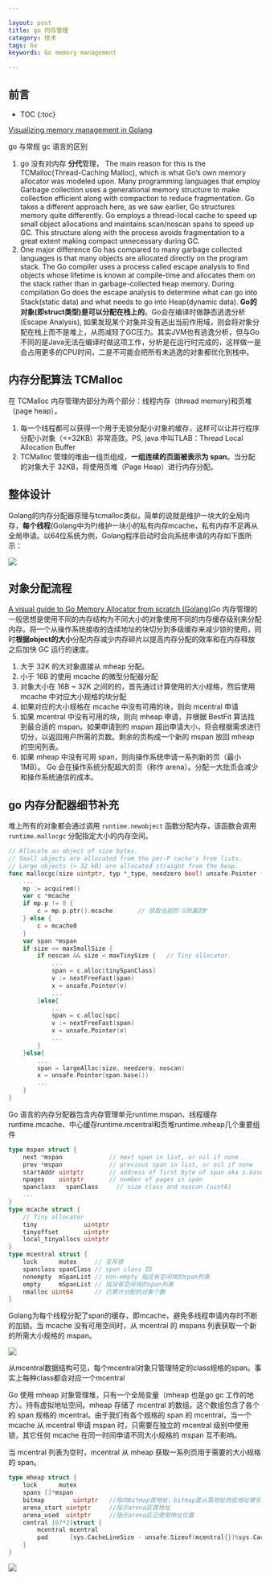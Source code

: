```yaml
---

layout: post
title: go 内存管理
category: 技术
tags: Go
keywords: Go memory management

---
```


## 前言

* TOC
{:toc}

[Visualizing memory management in Golang](https://deepu.tech/memory-management-in-golang/#:~:text=collection%20comes%20in.-,Go%20Memory%20management,is%20well%20optimized%20and%20efficient.) 

go 与常规 gc 语言的区别

1. go 没有对内存 **分代**管理， The main reason for this is the TCMalloc(Thread-Caching Malloc), which is what Go’s own memory allocator was modeled upon. Many programming languages that employ Garbage collection uses a generational memory structure to make collection efficient along with compaction to reduce fragmentation. Go takes a different approach here, as we saw earlier, Go structures memory quite differently. Go employs a thread-local cache to speed up small object allocations and maintains scan/noscan spans to speed up GC. This structure along with the process avoids fragmentation to a great extent making compact unnecessary during GC.
2. One major difference Go has compared to many garbage collected languages is that many objects are allocated directly on the program stack. The Go compiler uses a process called escape analysis to find objects whose lifetime is known at compile-time and allocates them on the stack rather than in garbage-collected heap memory. During compilation Go does the escape analysis to determine what can go into Stack(static data) and what needs to go into Heap(dynamic data). **Go的对象(即struct类型)是可以分配在栈上的**。Go会在编译时做静态逃逸分析(Escape Analysis), 如果发现某个对象并没有逃出当前作用域，则会将对象分配在栈上而不是堆上，从而减轻了GC压力。其实JVM也有逃逸分析，但与Go不同的是Java无法在编译时做这项工作，分析是在运行时完成的，这样做一是会占用更多的CPU时间，二是不可能会把所有未逃逸的对象都优化到栈中。

## 内存分配算法 TCMalloc 

在 TCMalloc 内存管理内部分为两个部分：线程内存（thread memory)和页堆（page heap）。

1. 每一个线程都可以获得一个用于无锁分配小对象的缓存，这样可以让并行程序分配小对象（<=32KB）非常高效。PS, java 中叫TLAB：Thread Local Allocation Buffer
2. TCMalloc 管理的堆由一组页组成，**一组连续的页面被表示为 span**。当分配的对象大于 32KB，将使用页堆（Page Heap）进行内存分配。

## 整体设计

Golang的内存分配器原理与tcmalloc类似，简单的说就是维护一块大的全局内存，**每个线程**(Golang中为P)维护一块小的私有内存mcache，私有内存不足再从全局申请。以64位系统为例，Golang程序启动时会向系统申请的内存如下图所示：

![](/public/upload/go/go_memory_layout.png)

## 对象分配流程 

[A visual guide to Go Memory Allocator from scratch (Golang)](https://medium.com/@ankur_anand/a-visual-guide-to-golang-memory-allocator-from-ground-up-e132258453ed)Go 内存管理的一般思想是使用不同的内存结构为不同大小的对象使用不同的内存缓存级别来分配内存。将一个从操作系统接收的连续地址的块切分到多级缓存来减少锁的使用，同时**根据object的大小**分配内存减少内存碎片以提高内存分配的效率和在内存释放之后加快 GC 运行的速度。

1. 大于 32K 的大对象直接从 mheap 分配。
2. 小于 16B 的使用 mcache 的微型分配器分配
3. 对象大小在 16B ~ 32K 之间的的，首先通过计算使用的大小规格，然后使用 mcache 中对应大小规格的块分配
4. 如果对应的大小规格在 mcache 中没有可用的块，则向 mcentral 申请
5. 如果 mcentral 中没有可用的块，则向 mheap 申请，并根据 BestFit 算法找到最合适的 mspan。如果申请到的 mspan 超出申请大小，将会根据需求进行切分，以返回用户所需的页数。剩余的页构成一个新的 mspan 放回 mheap 的空闲列表。
6. 如果 mheap 中没有可用 span，则向操作系统申请一系列新的页（最小 1MB）。 Go 会在操作系统分配超大的页（称作 arena）。分配一大批页会减少和操作系统通信的成本。

## go 内存分配器细节补充

堆上所有的对象都会通过调用 `runtime.newobject` 函数分配内存，该函数会调用 `runtime.mallocgc` 分配指定大小的内存空间。

```go
// Allocate an object of size bytes.
// Small objects are allocated from the per-P cache's free lists.
// Large objects (> 32 kB) are allocated straight from the heap.
func mallocgc(size uintptr, typ *_type, needzero bool) unsafe.Pointer {
    ...
    mp := acquirem()
    var c *mcache
	if mp.p != 0 {
		c = mp.p.ptr().mcache       // 获取当前的 G所属的P
	} else {
		c = mcache0
    }
    var span *mspan
    if size <= maxSmallSize {
        if noscan && size < maxTinySize {   // Tiny allocator.
            ...
            span = c.alloc[tinySpanClass]
            v := nextFreeFast(span)
            x = unsafe.Pointer(v)
            ...
        }else{
            ...
            span = c.alloc[spc]
            v := nextFreeFast(span)
            x = unsafe.Pointer(v)
            ...
        }
    }else{
        ...
        span = largeAlloc(size, needzero, noscan)
        x = unsafe.Pointer(span.base())
        ...
    }
}
```

Go 语言的内存分配器包含内存管理单元runtime.mspan、线程缓存runtime.mcache、中心缓存runtime.mcentral和页堆runtime.mheap几个重要组件

```go
type mspan struct {
    next *mspan             // next span in list, or nil if none
    prev *mspan             // previous span in list, or nil if none
    startAddr uintptr       // address of first byte of span aka s.base()
    npages    uintptr       // number of pages in span
    spanclass   spanClass     // size class and noscan (uint8)
    ...
}
type mcache struct {
    // Tiny allocator
	tiny             uintptr
	tinyoffset       uintptr
	local_tinyallocs uintptr
}
type mcentral struct {
    lock      mutex     // 互斥锁
    spanclass spanClass // span class ID
    nonempty  mSpanList // non-empty 指还有空闲块的span列表
    empty     mSpanList // 指没有空闲块的span列表
    nmalloc uint64      // 已累计分配的对象个数
}
```

Golang为每个线程分配了span的缓存，即mcache，避免多线程申请内存时不断的加锁。当 mcache 没有可用空间时，从 mcentral 的 mspans 列表获取一个新的所需大小规格的 mspan。

![](/public/upload/go/go_memory_mcache.png)

从mcentral数据结构可见，每个mcentral对象只管理特定的class规格的span。事实上每种class都会对应一个mcentral

Go 使用 mheap 对象管理堆，只有一个全局变量（mheap 也是go gc 工作的地方）。持有虚拟地址空间。mheap 存储了 mcentral 的数组。这个数组包含了各个的 span 规格的 mcentral。由于我们有各个规格的 span 的 mcentral，当一个 mcache 从 mcentral 申请 mspan 时，只需要在独立的 mcentral 级别中使用锁，其它任何 mcache 在同一时间申请不同大小规格的 mspan 互不影响。

当 mcentral 列表为空时，mcentral 从 mheap 获取一系列页用于需要的大小规格的 span。

```go
type mheap struct {
    lock      mutex
    spans []*mspan
    bitmap        uintptr 	//指向bitmap首地址，bitmap是从高地址向低地址增长的
    arena_start uintptr		//指示arena区首地址
    arena_used  uintptr		//指示arena区已使用地址位置
    central [67*2]struct {
        mcentral mcentral
        pad      [sys.CacheLineSize - unsafe.Sizeof(mcentral{})%sys.CacheLineSize]byte
    }
}
```

![](/public/upload/go/go_memory_alloc.jpg)

